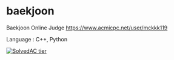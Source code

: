 # baekjoon
Baekjoon Online Judge
https://www.acmicpc.net/user/mckkk119

Language : C++, Python

[![SolvedAC tier](http://mazassumnida.wtf/api/v2/generate_badge?boj=mckkk119)](https://solved.ac/{}) 


